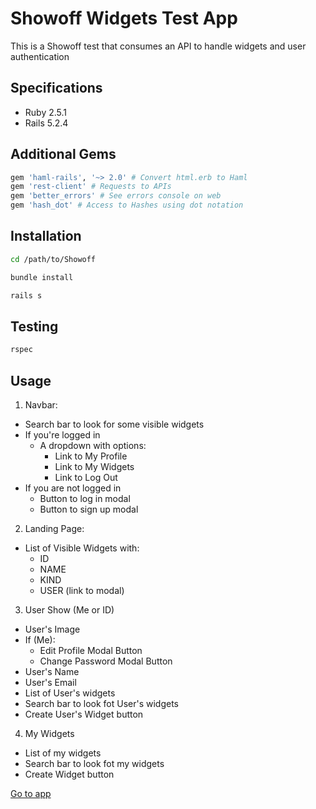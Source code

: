 # Showoff Widgets Test App

This is a Showoff test that consumes an API to handle widgets and user authentication

## Specifications
- Ruby 2.5.1
- Rails 5.2.4

## Additional Gems
```ruby
gem 'haml-rails', '~> 2.0' # Convert html.erb to Haml
gem 'rest-client' # Requests to APIs
gem 'better_errors' # See errors console on web
gem 'hash_dot' # Access to Hashes using dot notation
```

## Installation
```bash
cd /path/to/Showoff
```
```bash
bundle install
```
```bash
rails s
```

## Testing
```bash
rspec
```

## Usage
1. Navbar:
  - Search bar to look for some visible widgets
  - If you're logged in
    - A dropdown with options:
      - Link to My Profile
      - Link to My Widgets
      - Link to Log Out
  - If you are not logged in
    - Button to log in modal
    - Button to sign up modal

2. Landing Page:
  - List of Visible Widgets with:
    - ID
    - NAME
    - KIND
    - USER (link to modal)

3. User Show (Me or ID)
  - User's Image
  - If (Me):
    - Edit Profile Modal Button
    - Change Password Modal Button
  - User's Name
  - User's Email
  - List of User's widgets
  - Search bar to look fot User's widgets
  - Create User's Widget button

4. My Widgets
  - List of my widgets
  - Search bar to look fot my widgets
  - Create Widget button

[Go to app](https://showoff-anyelo-test.herokuapp.com/)